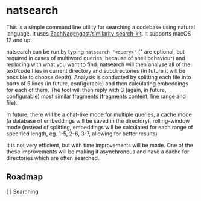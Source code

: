 # natsearch

This is a simple command line utility for searching a codebase using natural language. It uses [ZachNagengast/similarity-search-kit](https://github.com/ZachNagengast/similarity-search-kit). It supports macOS 12 and up.

natsearch can be run by typing ```natsearch "<query>"``` (" are optional, but required in cases of multiword queries, because of shell behaviour) and replacing <query> with what you want to find. natsearch will then analyse all of the text/code files in current directory and subdirectories (in future it will be possible to choose depth). Analysis is conducted by splitting each file into parts of 5 lines (in future, configurable) and then calculating embeddings for each of them. The tool will then reply with 3 (again, in future, configurable) most similar fragments (fragments content, line range and file).

In future, there will be a chat-like mode for multiple queries, a cache mode (a database of embeddings will be saved in the directory), rolling-window mode (instead of splitting, embeddings will be calculated for each range of specified length, eg. 1-5, 2-6, 3-7, allowing for better results)

It is not very efficient, but with time improvements will be made. One of the these improvements will be making it asynchronous and have a cache for directories which are often searched.

## Roadmap
[ ] Searching
